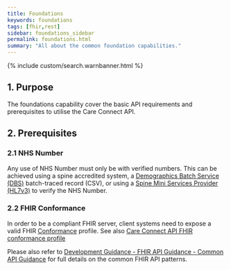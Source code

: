 ```yaml
---
title: Foundations
keywords: foundations
tags: [fhir,rest]
sidebar: foundations_sidebar
permalink: foundations.html
summary: "All about the common foundation capabilities."
---
```


{% include custom/search.warnbanner.html %}

## 1. Purpose ##

The foundations capability cover the basic API requirements and prerequisites to utilise the Care Connect API.

## 2. Prerequisites ##

### 2.1 NHS Number ###

Any use of NHS Number must only be with verified numbers. This can be achieved using a spine accredited system, a [Demographics Batch Service (DBS)](https://developer.nhs.uk/library/systems/demographic-batch-service-dbs/) batch-traced record (CSV), or using a [Spine Mini Services Provider (HL7v3)](https://nhsconnect.github.io/spine-smsp/) to verify the NHS Number.

### 2.2 FHIR Conformance ###

In order to be a compliant FHIR server, client systems need to expose a valid FHIR [Conformance](https://www.hl7.org/fhir/DSTU2/conformance.html) profile. See also [Care Connect API FHIR conformance profile](restfulapis_conformance_conformance.html)

Please also refer to [Development Guidance - FHIR API Guidance - Common API Guidance](design_patterns.html) for full details on the common FHIR API patterns.
